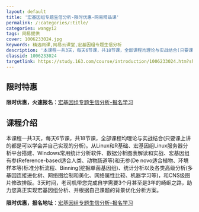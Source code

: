 ```yaml
---
layout: default
title: '宏基因组专题生信分析-限时优惠-网易精品课'
permalink: /:categories/:title/
categories: wangyi2
tags: 网易提供
cover: 1006233024.jpg
keywords: 精选网课,网易云课堂,宏基因组专题生信分析
description: '本课程一共3天，每天6节课，共18节课，全部课程均理论与实战结合(只要课上讲的都是可以学会并自己实现的分析)。从Linu'
classid: 1006233024
targetlink: https://study.163.com/course/introduction/1006233024.htm?share=1&shareId=1025206652&utm_campaign=share&utm_medium=iphoneShare&utm_source=&utm_u=1025206652
---
```


## 限时特惠

**限时优惠，火速报名**：[宏基因组专题生信分析-报名学习](https://study.163.com/course/introduction/1006233024.htm?share=1&shareId=1025206652&utm_campaign=share&utm_medium=iphoneShare&utm_source=&utm_u=1025206652)

## 课程介绍

本课程一共3天，每天6节课，共18节课，全部课程均理论与实战结合(只要课上讲的都是可以学会并自己实现的分析)。从Linux和R基础、宏基因组Linux服务器分析平台搭建、Windows常用统计分析软件、数据分析图表解读和实战、宏基因组有参(Reference-based适合人类、动物肠道等)和无参(De novo适合植物、环境样本等)标准分析流程、Binning(挖掘单菌基因组)、统计分析以及各类高级分析(多基因连接进化树、网络图绘制和美化、网络属性比较、机器学习等)，和CNS级图片修改排版。3天时间，老司机带您完成自学需要3个月甚至是3年的崎岖之路，助力您真正实现宏基因组分析、并根据自己课题的背景优化分析方案。

**限时优惠，报名地址**：[宏基因组专题生信分析-报名学习](https://study.163.com/course/introduction/1006233024.htm?share=1&shareId=1025206652&utm_campaign=share&utm_medium=iphoneShare&utm_source=&utm_u=1025206652)

